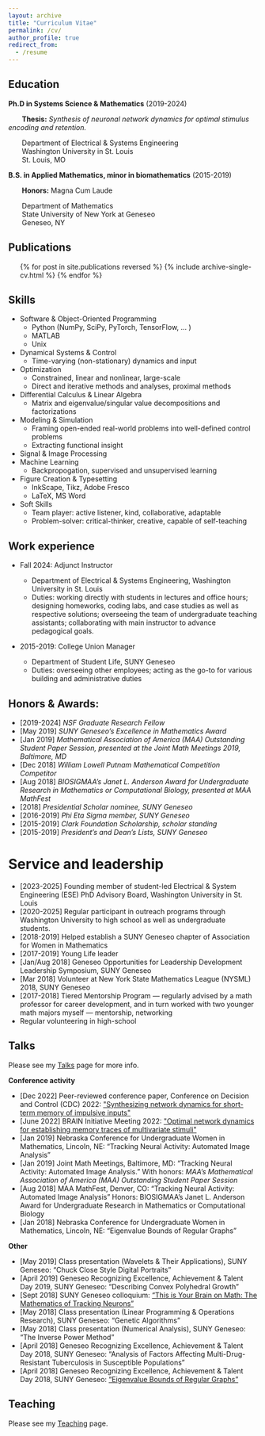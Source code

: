 ```yaml
---
layout: archive
title: "Curriculum Vitae"
permalink: /cv/
author_profile: true
redirect_from:
  - /resume
---
```



## Education
**Ph.D in Systems Science & Mathematics** (2019-2024)
   
   &nbsp;&nbsp;&nbsp;&nbsp;&nbsp;&nbsp; <b>Thesis:</b> <em>Synthesis of neuronal network dynamics for optimal stimulus encoding and retention.</em>
   
   &nbsp;&nbsp;&nbsp;&nbsp;&nbsp;&nbsp; Department of Electrical & Systems Engineering<br>
   &nbsp;&nbsp;&nbsp;&nbsp;&nbsp;&nbsp; Washington University in St. Louis<br>
   &nbsp;&nbsp;&nbsp;&nbsp;&nbsp;&nbsp; St. Louis, MO  <br>


   
**B.S. in Applied Mathematics, minor in biomathematics** (2015-2019)

   &nbsp;&nbsp;&nbsp;&nbsp;&nbsp;&nbsp; <b>Honors:</b> Magna Cum Laude
  
   &nbsp;&nbsp;&nbsp;&nbsp;&nbsp;&nbsp; Department of Mathematics <br>
   &nbsp;&nbsp;&nbsp;&nbsp;&nbsp;&nbsp; State University of New York at Geneseo <br>
   &nbsp;&nbsp;&nbsp;&nbsp;&nbsp;&nbsp; Geneseo, NY <br>



## Publications
<ul>{% for post in site.publications reversed %}
    {% include archive-single-cv.html %}
  {% endfor %}</ul>


  
## Skills
* Software & Object-Oriented Programming 
  * Python (NumPy, SciPy, PyTorch, TensorFlow, ... )
  * MATLAB 
  * Unix 
* Dynamical Systems & Control
  * Time-varying (non-stationary) dynamics and input
* Optimization
  * Constrained, linear and nonlinear, large-scale
  * Direct and iterative methods and analyses, proximal methods
* Differential Calculus & Linear Algebra
  * Matrix and eigenvalue/singular value decompositions and factorizations
* Modeling & Simulation
  * Framing open-ended real-world problems into well-defined control problems
  * Extracting functional insight
* Signal & Image Processing
* Machine Learning
  * Backpropogation, supervised and unsupervised learning
* Figure Creation & Typesetting
  * InkScape, Tikz, Adobe Fresco 
  * LaTeX, MS Word
* Soft Skills
  * Team player: active listener, kind, collaborative, adaptable
  * Problem-solver: critical-thinker, creative, capable of self-teaching 

  
## Work experience
* Fall 2024: Adjunct Instructor
  * Department of Electrical & Systems Engineering, Washington University in St. Louis
  * Duties: working directly with students in lectures and office hours; designing homeworks, coding labs, and case studies as well as respective solutions; overseeing the team of undergraduate teaching assistants; collaborating with main instructor to advance pedagogical goals.

* 2015-2019: College Union Manager
  * Department of Student Life, SUNY Geneseo
  * Duties: overseeing other employees; acting as the go-to for various building and administrative duties



## Honors & Awards:
* [2019-2024] _NSF Graduate Research Fellow_ <br>
* [May 2019] _SUNY Geneseo’s Excellence in Mathematics Award_ <br>
* [Jan 2019] _Mathematical Association of America (MAA) Outstanding Student Paper Session, presented at the Joint Math Meetings 2019, Baltimore, MD_ <br>
* [Dec 2018] _William Lowell Putnam Mathematical Competition Competitor_
* [Aug 2018] _BIOSIGMAA’s Janet L. Anderson Award for Undergraduate Research in Mathematics or Computational Biology, presented at MAA MathFest_ <br>
* [2018] _Presidential Scholar nominee, SUNY Geneseo_ <br>
* [2016-2019]	_Phi Eta Sigma member, SUNY Geneseo_ <br>
* [2015-2019]	_Clark Foundation Scholarship, scholar standing_ <br>
* [2015-2019] _President’s and Dean’s Lists, SUNY Geneseo_ <br>


Service and leadership
======
* [2023-2025] Founding member of student-led Electrical & System Engineering (ESE) PhD Advisory Board, Washington University in St. Louis
* [2020-2025]	Regular participant in outreach programs through Washington University to high school as well as undergraduate students. 
* [2018-2019]	Helped establish a SUNY Geneseo chapter of Association for Women in Mathematics 
* [2017-2019]	Young Life leader
* [Jan/Aug 2018]	Geneseo Opportunities for Leadership Development Leadership Symposium, SUNY Geneseo
* [Mar 2018]	Volunteer at New York State Mathematics League (NYSML) 2018, SUNY Geneseo
* [2017-2018]	Tiered Mentorship Program — regularly advised by a math professor for career development, and in turn worked with two younger math majors myself — mentorship, networking
* Regular volunteering in high-school



## Talks
Please see my [Talks](https://bethanna.github.io/talks/) page for more info.

**Conference activity**
* [Dec 2022]	Peer-reviewed conference paper, Conference on Decision and Control (CDC) 2022: ["Synthesizing network dynamics for short-term memory of impulsive inputs"](https://bethanna.github.io/talks/2022-12-09-talk)
* [June 2022]	BRAIN Initiative Meeting 2022: ["Optimal network dynamics for establishing memory traces of multivariate stimuli"](https://bethanna.github.io/talks/2022-06-21-talk)
* [Jan 2019]	Nebraska Conference for Undergraduate Women in Mathematics, Lincoln, NE: “Tracking Neural Activity: Automated Image Analysis” 
* [Jan 2019]	Joint Math Meetings, Baltimore, MD: “Tracking Neural Activity: Automated Image Analysis.” With honors: _MAA’s Mathematical Association of America (MAA) Outstanding Student Paper Session_
* [Aug 2018]	MAA MathFest, Denver, CO: “Tracking Neural Activity: Automated Image Analysis” 
Honors: BIOSIGMAA’s Janet L. Anderson Award for Undergraduate Research in Mathematics or Computational Biology
* [Jan 2018]	Nebraska Conference for Undergraduate Women in Mathematics, Lincoln, NE: “Eigenvalue Bounds of Regular Graphs”

**Other**
* [May 2019]	Class presentation (Wavelets & Their Applications), SUNY Geneseo: “Chuck Close Style Digital Portraits”
* [April 2019]	Geneseo Recognizing Excellence, Achievement & Talent Day 2019, SUNY Geneseo: “Describing Convex Polyhedral Growth”
* [Sept 2018]	SUNY Geneseo colloquium: [“This is Your Brain on Math: The Mathematics of Tracking Neurons”](https://bethanna.github.io/talks/2018-09-18-talk)
* [May 2018]	Class presentation (Linear Programming & Operations Research), SUNY Geneseo: “Genetic Algorithms” 
* [May 2018]	Class presentation (Numerical Analysis), SUNY Geneseo: “The Inverse Power Method” 
* [April 2018]	Geneseo Recognizing Excellence, Achievement & Talent Day 2018, SUNY Geneseo: “Analysis of Factors Affecting Multi-Drug-Resistant Tuberculosis in Susceptible Populations”
* [April 2018]	Geneseo Recognizing Excellence, Achievement & Talent Day 2018, SUNY Geneseo: [“Eigenvalue Bounds of Regular Graphs”](http://bethanna.github.io/files/2018-EigBounds-talk) 



  
## Teaching
Please see my [Teaching](https://bethanna.github.io/teaching/) page.

